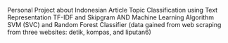Personal Project about Indonesian Article Topic Classification using Text Representation TF-IDF and Skipgram AND Machine Learning Algorithm SVM (SVC) and Random Forest Classifier (data gained from web scraping from three websites: detik, kompas, and liputan6)

